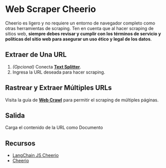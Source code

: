 # Web Scraper Cheerio

Cheerio es ligero y no requiere un entorno de navegador completo como otras herramientas de scraping. Ten en cuenta que al hacer scraping de sitios web, **siempre debes revisar y cumplir con los términos de servicio y políticas del sitio web para asegurar un uso ético y legal de los datos**.

## Extraer de Una URL

1. _(Opcional)_ Conecta [**Text Splitter**](../text-splitters/).
2. Ingresa la URL deseada para hacer scraping.

## Rastrear y Extraer Múltiples URLs

Visita la guía de [**Web Crawl**](../../../use-cases/web-scrape-qna.md#id-1.-crawl-multiple-pages) para permitir el scraping de múltiples páginas.

## Salida

Carga el contenido de la URL como Documento

## Recursos

* [LangChain JS Cheerio](https://js.langchain.com/docs/integrations/document_loaders/web_loaders/web_cheerio)
* [Cheerio](https://cheerio.js.org/)
